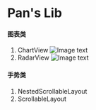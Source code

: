 # Pan's Lib

#### 图表类
1. ChartView
![Image text](https://github.com/panch1993/My-Library/img/WechatIMG139.jpeg)
2. RadarView
![Image text](https://github.com/panch1993/My-Library/img/WechatIMG140.jpeg)

#### 手势类
1. NestedScrollableLayout
2. ScrollableLayout